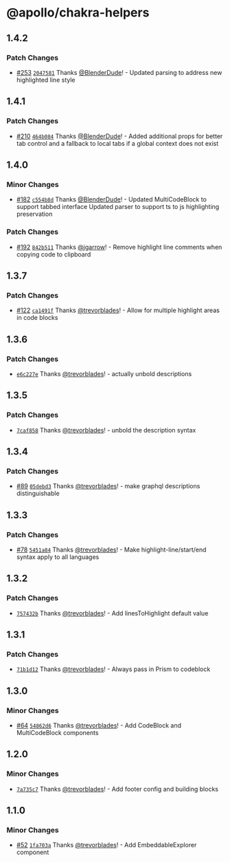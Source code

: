 # @apollo/chakra-helpers

## 1.4.2

### Patch Changes

- [#253](https://github.com/apollographql/docs/pull/253) [`2047581`](https://github.com/apollographql/docs/commit/2047581cfaf474bb188fe48ab8165b8c864a48ad) Thanks [@BlenderDude](https://github.com/BlenderDude)! - Updated parsing to address new highlighted line style

## 1.4.1

### Patch Changes

- [#210](https://github.com/apollographql/docs/pull/210) [`464b084`](https://github.com/apollographql/docs/commit/464b08480aec820264b1623ba5bba074812d8e21) Thanks [@BlenderDude](https://github.com/BlenderDude)! - Added additional props for better tab control and a fallback to local tabs if a global context does not exist

## 1.4.0

### Minor Changes

- [#182](https://github.com/apollographql/docs/pull/182) [`c554b8d`](https://github.com/apollographql/docs/commit/c554b8da26875a2749bb8b7f0f4b9ce51d5e71b2) Thanks [@BlenderDude](https://github.com/BlenderDude)! - Updated MultiCodeBlock to support tabbed interface
  Updated parser to support ts to js highlighting preservation

### Patch Changes

- [#192](https://github.com/apollographql/docs/pull/192) [`842b511`](https://github.com/apollographql/docs/commit/842b511fda6074da56f627b3fe57a4e8553e1eb9) Thanks [@jgarrow](https://github.com/jgarrow)! - Remove highlight line comments when copying code to clipboard

## 1.3.7

### Patch Changes

- [#122](https://github.com/apollographql/docs/pull/122) [`ca1491f`](https://github.com/apollographql/docs/commit/ca1491f8292e7a989684023792888599fba1117c) Thanks [@trevorblades](https://github.com/trevorblades)! - Allow for multiple highlight areas in code blocks

## 1.3.6

### Patch Changes

- [`e6c227e`](https://github.com/apollographql/docs/commit/e6c227e14426e9fb65ccc60b1787ba1ae2c4912f) Thanks [@trevorblades](https://github.com/trevorblades)! - actually unbold descriptions

## 1.3.5

### Patch Changes

- [`7caf858`](https://github.com/apollographql/docs/commit/7caf858388aa8b569914e8ac6adf37b7d26da0eb) Thanks [@trevorblades](https://github.com/trevorblades)! - unbold the description syntax

## 1.3.4

### Patch Changes

- [#89](https://github.com/apollographql/docs/pull/89) [`05debd3`](https://github.com/apollographql/docs/commit/05debd3d73c10d7c6f8d00f93e0c2eb327a3f10b) Thanks [@trevorblades](https://github.com/trevorblades)! - make graphql descriptions distinguishable

## 1.3.3

### Patch Changes

- [#78](https://github.com/apollographql/docs/pull/78) [`5451a84`](https://github.com/apollographql/docs/commit/5451a84e235cc7a2c75732d6c826675e7a56baee) Thanks [@trevorblades](https://github.com/trevorblades)! - Make highlight-line/start/end syntax apply to all languages

## 1.3.2

### Patch Changes

- [`757432b`](https://github.com/apollographql/docs/commit/757432bf47f3f66acd05e733cb7bfb3429eb4abc) Thanks [@trevorblades](https://github.com/trevorblades)! - Add linesToHighlight default value

## 1.3.1

### Patch Changes

- [`71b1d12`](https://github.com/apollographql/docs/commit/71b1d126c7f25cd0e684e6ad3a52933a1e03c133) Thanks [@trevorblades](https://github.com/trevorblades)! - Always pass in Prism to codeblock

## 1.3.0

### Minor Changes

- [#64](https://github.com/apollographql/docs/pull/64) [`54862d6`](https://github.com/apollographql/docs/commit/54862d69343cfac510582a112476fafa6a4d2db4) Thanks [@trevorblades](https://github.com/trevorblades)! - Add CodeBlock and MultiCodeBlock components

## 1.2.0

### Minor Changes

- [`7a735c7`](https://github.com/apollographql/docs/commit/7a735c7dc215609aaf52f3e3807d7fd5e66e655b) Thanks [@trevorblades](https://github.com/trevorblades)! - Add footer config and building blocks

## 1.1.0

### Minor Changes

- [#52](https://github.com/apollographql/docs/pull/52) [`1fa703a`](https://github.com/apollographql/docs/commit/1fa703ae678c28d20b543649d967ee556b1f8ff4) Thanks [@trevorblades](https://github.com/trevorblades)! - Add EmbeddableExplorer component
